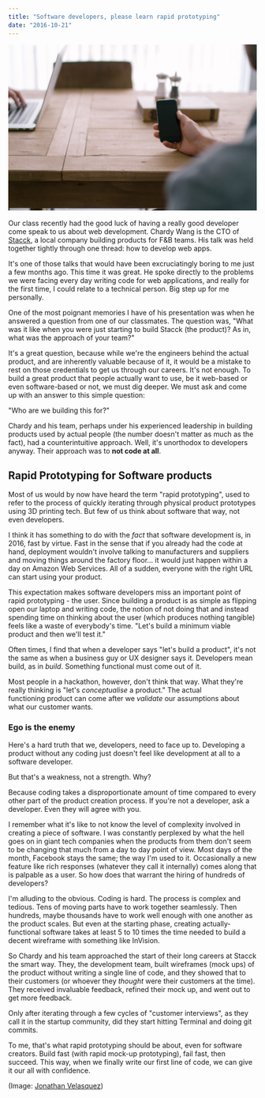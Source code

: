 ```yaml
---
title: "Software developers, please learn rapid prototyping"
date: "2016-10-21"
---
```


![a person using an iphone next to a laptop](images/c9e42240-1024x683.jpeg)

Our class recently had the good luck of having a really good developer come speak to us about web development. Chardy Wang is the CTO of [Stacck](http://www.stacck.com/), a local company building products for F&B teams. His talk was held together tightly through one thread: how to develop web apps.

It's one of those talks that would have been excruciatingly boring to me just a few months ago. This time it was great. He spoke directly to the problems we were facing every day writing code for web applications, and really for the first time, I could relate to a technical person. Big step up for me personally.

One of the most poignant memories I have of his presentation was when he answered a question from one of our classmates. The question was, "What was it like when you were just starting to build Stacck (the product)? As in, what was the approach of your team?"

It's a great question, because while we're the engineers behind the actual product, and are inherently valuable because of it, it would be a mistake to rest on those credentials to get us through our careers. It's not enough. To build a great product that people actually want to use, be it web-based or even software-based or not, we must dig deeper. We must ask and come up with an answer to this simple question:

"Who are we building this for?"

Chardy and his team, perhaps under his experienced leadership in building products used by actual people (the number doesn't matter as much as the fact), had a counterintuitive approach. Well, it's unorthodox to developers anyway. Their approach was to **not code at all**.

## Rapid Prototyping for Software products

Most of us would by now have heard the term "rapid prototyping", used to refer to the process of quickly iterating through physical product prototypes using 3D printing tech. But few of us think about software that way, not even developers.

I think it has something to do with the _fact_ that software development is, in 2016, fast by virtue. Fast in the sense that if you already had the code at hand, deployment wouldn't involve talking to manufacturers and suppliers and moving things around the factory floor... it would just happen within a day on Amazon Web Services. All of a sudden, everyone with the right URL can start using your product.

This expectation makes software developers miss an important point of rapid prototyping - the user. Since building a product is as simple as flipping open our laptop and writing code, the notion of not doing that and instead spending time on thinking about the user (which produces nothing tangible) feels like a waste of everybody's time. "Let's build a minimum viable product and then we'll test it."

Often times, I find that when a developer says "let's build a product", it's not the same as when a business guy or UX designer says it. Developers mean build, as in _build_. Something functional must come out of it.

Most people in a hackathon, however, don't think that way. What they're really thinking is "let's _conceptualise_ a product." The actual functioning product can come after we _validate_ our assumptions about what our customer wants.

### Ego is the enemy

Here's a hard truth that we, developers, need to face up to. Developing a product without any coding just doesn't feel like development at all to a software developer.

But that's a weakness, not a strength. Why?

Because coding takes a disproportionate amount of time compared to every other part of the product creation process. If you're not a developer, ask a developer. Even they will agree with you.

I remember what it's like to not know the level of complexity involved in creating a piece of software. I was constantly perplexed by what the hell goes on in giant tech companies when the products from them don't seem to be changing that much from a day to day point of view. Most days of the month, Facebook stays the same; the way I'm used to it. Occasionally a new feature like rich responses (whatever they call it internally) comes along that is palpable as a user. So how does that warrant the hiring of hundreds of developers?

I'm alluding to the obvious. Coding is hard. The process is complex and tedious. Tens of moving parts have to work together seamlessly. Then hundreds, maybe thousands have to work well enough with one another as the product scales. But even at the starting phase, creating actually-functional software takes at least 5 to 10 times the time needed to build a decent wireframe with something like InVision.

So Chardy and his team approached the start of their long careers at Stacck the smart way. They, the development team, built wireframes (mock ups) of the product without writing a single line of code, and they showed that to their customers (or whoever they _thought_ were their customers at the time). They received invaluable feedback, refined their mock up, and went out to get more feedback.

Only after iterating through a few cycles of "customer interviews", as they call it in the startup community, did they start hitting Terminal and doing git commits.

To me, that's what rapid prototyping should be about, even for software creators. Build fast (with rapid mock-up prototyping), fail fast, then succeed. This way, when we finally write our first line of code, we can give it our all with confidence.

(Image: [Jonathan Velasquez](https://unsplash.com/@jonathanvez))
